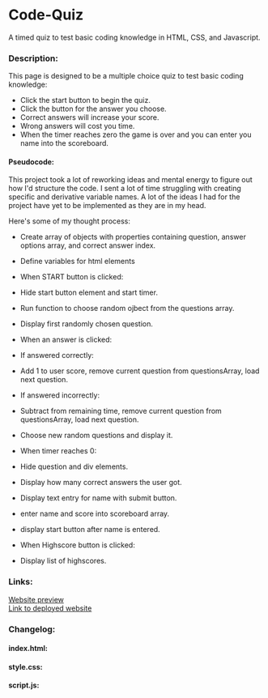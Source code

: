 # Code-Quiz
A timed quiz to test basic coding knowledge in HTML, CSS, and Javascript.

### Description:
This page is designed to be a multiple choice quiz to test basic coding knowledge:
- Click the start button to begin the quiz.
- Click the button for the answer you choose.
- Correct answers will increase your score.
- Wrong answers will cost you time.
- When the timer reaches zero the game is over and you can enter you name into the scoreboard.


#### Pseudocode:
This project took a lot of reworking ideas and mental energy to figure out how I'd structure the code.
I sent a lot of time struggling with creating specific and derivative variable names.
A lot of the ideas I had for the project have yet to be implemented as they are in my head. 

Here's some of my thought process:
- Create array of objects with properties containing question, answer options array, and correct answer index.
- Define variables for html elements

- When START button is clicked:
- Hide start button element and start timer.
- Run function to choose random ojbect from the questions array.
- Display first randomly chosen question.

- When an answer is clicked:
- If answered correctly: 
- Add 1 to user score, remove current question from questionsArray, load next question.
- If answered incorrectly:
- Subtract from remaining time, remove current question from questionsArray, load next question.
- Choose new random questions and display it.

- When timer reaches 0:
- Hide question and div elements.
- Display how many correct answers the user got.
- Display text entry for name with submit button.
- enter name and score into scoreboard array.
- display start button after name is entered.

- When Highscore button is clicked:
- Display list of highscores.

### Links:
[Website preview](./preview.png)<br>
[Link to deployed website](https://monsaltus.github.io/Code-Quiz/)

### Changelog:
#### index.html:
#### style.css:
#### script.js: